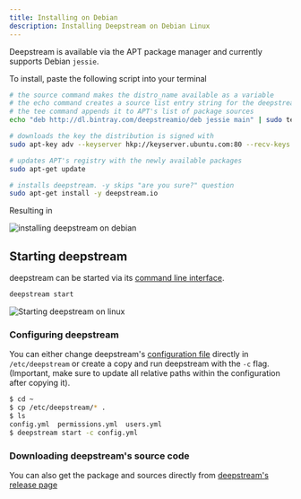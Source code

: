 ```yaml
---
title: Installing on Debian
description: Installing Deepstream on Debian Linux
---
```


Deepstream is available via the APT package manager and currently supports Debian `jessie`.

To install, paste the following script into your terminal

```bash
# the source command makes the distro_name available as a variable
# the echo command creates a source list entry string for the deepstream repo
# the tee command appends it to APT's list of package sources
echo "deb http://dl.bintray.com/deepstreamio/deb jessie main" | sudo tee -a /etc/apt/sources.list

# downloads the key the distribution is signed with
sudo apt-key adv --keyserver hkp://keyserver.ubuntu.com:80 --recv-keys 379CE192D401AB61

# updates APT's registry with the newly available packages
sudo apt-get update

# installs deepstream. -y skips "are you sure?" question
sudo apt-get install -y deepstream.io
```

Resulting in

![installing deepstream on debian](./debian-install.png)

## Starting deepstream
deepstream can be started via its [command line interface](/docs/server/command-line-interface/).
```bash
deepstream start
```

![Starting deepstream on linux](../linux-start.png)

### Configuring deepstream
You can either change deepstream's [configuration file](../../docs/server/configuration/) directly in `/etc/deepstream` or create a copy and run deepstream with the `-c` flag. (Important, make sure to update all relative paths within the configuration after copying it).

```bash
$ cd ~
$ cp /etc/deepstream/* .
$ ls
config.yml  permissions.yml  users.yml
$ deepstream start -c config.yml
```

### Downloading deepstream's source code
You can also get the package and sources directly from [deepstream's release page](https://github.com/deepstreamIO/deepstream.io/releases)
